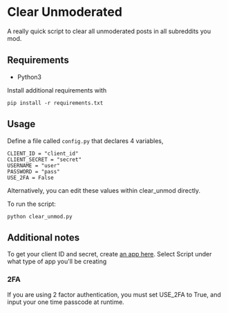 # Clear Unmoderated

A really quick script to clear all unmoderated posts in all subreddits you mod.

## Requirements

* Python3

Install additional requirements with

```pip install -r requirements.txt```


## Usage

Define a file called `config.py` that declares 4 variables,

```
CLIENT_ID = "client_id"
CLIENT_SECRET = "secret"
USERNAME = "user"
PASSWORD = "pass"
USE_2FA = False
```

Alternatively, you can edit these values within clear_unmod directly.

To run the script:

`python clear_unmod.py`


## Additional notes

To get your client ID and secret, create [an app here](https://www.reddit.com/prefs/apps). Select Script under what type of app you'll be creating


### 2FA

If you are using 2 factor authentication, you must set USE_2FA to True, and input your one time passcode at runtime.